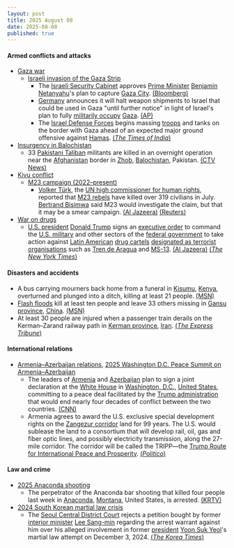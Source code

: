 ```yaml
---
layout: post
title: 2025 August 08
date: 2025-08-08
published: true
---
```



#### Armed conflicts and attacks

* [Gaza war](https://en.wikipedia.org/wiki/Gaza_war "Gaza war")
  * [Israeli invasion of the Gaza Strip](https://en.wikipedia.org/wiki/Israeli_invasion_of_the_Gaza_Strip "Israeli invasion of the Gaza Strip")
    * The [Israeli Security Cabinet](https://en.wikipedia.org/wiki/Security_Cabinet_of_Israel "Security Cabinet of Israel") approves [Prime Minister](https://en.wikipedia.org/wiki/Prime_Minister_of_Israel "Prime Minister of Israel") [Benjamin Netanyahu](https://en.wikipedia.org/wiki/Benjamin_Netanyahu "Benjamin Netanyahu")'s plan to capture [Gaza City](https://en.wikipedia.org/wiki/Gaza_City "Gaza City"). [(Bloomberg)](https://www.bloomberg.com/news/articles/2025-08-08/israel-security-cabinet-approves-pm-s-plan-to-seize-gaza-city-me26un7f)
    * [Germany](https://en.wikipedia.org/wiki/Germany "Germany") announces it will halt weapon shipments to Israel that could be used in Gaza "until further notice" in light of Israel's plan to fully [militarily occupy](https://en.wikipedia.org/wiki/Military_occupation "Military occupation") [Gaza](https://en.wikipedia.org/wiki/Gaza_Strip "Gaza Strip"). [(AP)](https://apnews.com/article/germany-mideast-weapons-b957e28b73ee94ed33fbd2d4e4d36246)
    * The [Israel Defense Forces](https://en.wikipedia.org/wiki/Israel_Defense_Forces "Israel Defense Forces") begins massing [troops](https://en.wikipedia.org/wiki/Israeli_Ground_Forces "Israeli Ground Forces") and tanks on the border with Gaza ahead of an expected major ground offensive against [Hamas](https://en.wikipedia.org/wiki/Hamas "Hamas"). [(*The Times of India*)](https://timesofindia.indiatimes.com/world/middle-east/ground-invasion-in-gaza-israel-military-building-up-troops-equipment-near-border-report/articleshow/123183462.cms)
* [Insurgency in Balochistan](https://en.wikipedia.org/wiki/Insurgency_in_Balochistan "Insurgency in Balochistan")
  * 33 [Pakistani Taliban](https://en.wikipedia.org/wiki/Pakistani_Taliban "Pakistani Taliban") militants are killed in an overnight operation near the [Afghanistan](https://en.wikipedia.org/wiki/Afghanistan "Afghanistan") border in [Zhob](https://en.wikipedia.org/wiki/Zhob "Zhob"), [Balochistan](https://en.wikipedia.org/wiki/Balochistan%2C_Pakistan "Balochistan, Pakistan"), Pakistan. [(CTV News)](https://www.ctvnews.ca/world/article/pakistani-forces-kill-33-militants-in-overnight-operation-near-afghan-border/)
* [Kivu conflict](https://en.wikipedia.org/wiki/Kivu_conflict "Kivu conflict")
  * [M23 campaign (2022–present)](https://en.wikipedia.org/wiki/M23_campaign_%282022%E2%80%93present%29 "M23 campaign (2022–present)")
    * [Volker Türk](https://en.wikipedia.org/wiki/Volker_T%C3%BCrk "Volker Türk"), the [UN high commissioner for human rights](https://en.wikipedia.org/wiki/Office_of_the_United_Nations_High_Commissioner_for_Human_Rights "Office of the United Nations High Commissioner for Human Rights"), reported that [M23 rebels](https://en.wikipedia.org/wiki/M23_rebels "M23 rebels") have killed over 319 civilians in July. [Bertrand Bisimwa](https://en.wikipedia.org/wiki/Bertrand_Bisimwa "Bertrand Bisimwa") said M23 would investigate the claim, but that it may be a smear campaign. [(Al Jazeera)](https://www.aljazeera.com/news/2025/8/6/m23-rebels-killed-319-civilians-in-east-dr-congo-in-july-un-says) [(Reuters)](https://www.reuters.com/world/africa/m23-rebels-killed-319-civilians-east-congo-july-un-rights-chief-says-2025-08-06/)
* [War on drugs](https://en.wikipedia.org/wiki/War_on_drugs "War on drugs")
  * [U.S. president](https://en.wikipedia.org/wiki/U.S._president "U.S. president") [Donald Trump](https://en.wikipedia.org/wiki/Donald_Trump "Donald Trump") signs an [executive order](https://en.wikipedia.org/wiki/Executive_order "Executive order") to command the [U.S. military](https://en.wikipedia.org/wiki/United_States_Armed_Forces "United States Armed Forces") and other sectors of the [federal government](https://en.wikipedia.org/wiki/Federal_government_of_the_United_States "Federal government of the United States") to take action against [Latin American](https://en.wikipedia.org/wiki/Latin_America "Latin America") [drug cartels](https://en.wikipedia.org/wiki/Drug_cartels "Drug cartels") [designated as terrorist organisations](https://en.wikipedia.org/wiki/United_States_Department_of_State_list_of_Foreign_Terrorist_Organizations "United States Department of State list of Foreign Terrorist Organizations") such as [Tren de Aragua](https://en.wikipedia.org/wiki/Tren_de_Aragua "Tren de Aragua") and [MS-13](https://en.wikipedia.org/wiki/MS-13 "MS-13"). [(Al Jazeera)](https://www.aljazeera.com/news/2025/8/8/trump-signs-order-authorising-military-action-against-cartels-reports) [(*The New York Times*)](https://www.nytimes.com/2025/08/08/us/trump-military-drug-cartels.html)

#### Disasters and accidents

* A bus carrying mourners back home from a funeral in [Kisumu](https://en.wikipedia.org/wiki/Kisumu "Kisumu"), [Kenya](https://en.wikipedia.org/wiki/Kenya "Kenya"), overturned and plunged into a ditch, killing at least 21 people. [(MSN)](https://www.msn.com/en-gb/news/world/a-bus-carrying-mourners-from-a-funeral-overturns-in-kenya-killing-21-people/ar-AA1KaN3Y?ocid=msedgdhp&pc=U531&cvid=46626e408c0048a591c5168ba0abbf06&ei=24)
* [Flash floods](https://en.wikipedia.org/wiki/Flash_flood "Flash flood") kill at least ten people and leave 33 others missing in [Gansu province](https://en.wikipedia.org/wiki/Gansu_province "Gansu province"), [China](https://en.wikipedia.org/wiki/China "China"). [(MSN)](https://www.msn.com/en-gb/news/world/flash-floods-kill-at-least-10-people-and-leave-33-missing-in-northwestern-china/ar-AA1K9Iwp?ocid=msedgntp&pc=U531&cvid=6895e4ba8d2945f3aa25215a456a47dd&ei=29)
* At least 30 people are injured when a passenger train derails on the Kerman–Zarand railway path in [Kerman province](https://en.wikipedia.org/wiki/Kerman_province "Kerman province"), [Iran](https://en.wikipedia.org/wiki/Iran "Iran"). [(*The Express Tribune*)](https://tribune.com.pk/story/2560356/at-least-30-injured-after-train-derails-in-southern-iran)

#### International relations

* [Armenia–Azerbaijan relations](https://en.wikipedia.org/wiki/Armenia%E2%80%93Azerbaijan_relations "Armenia–Azerbaijan relations"), [2025 Washington D.C. Peace Summit on Armenia–Azerbaijan](https://en.wikipedia.org/wiki/2025_Washington_D.C._Peace_Summit_on_Armenia%E2%80%93Azerbaijan "2025 Washington D.C. Peace Summit on Armenia–Azerbaijan")
  * The leaders of [Armenia](https://en.wikipedia.org/wiki/Armenia "Armenia") and [Azerbaijan](https://en.wikipedia.org/wiki/Azerbaijan "Azerbaijan") plan to sign a joint declaration at the [White House](https://en.wikipedia.org/wiki/White_House "White House") in [Washington, D.C.](https://en.wikipedia.org/wiki/Washington%2C_D.C. "Washington, D.C."), [United States](https://en.wikipedia.org/wiki/United_States "United States"), committing to a peace deal facilitated by the [Trump administration](https://en.wikipedia.org/wiki/Trump_administration "Trump administration") that would end nearly four decades of conflict between the two countries. [(CNN)](https://www.cnn.com/2025/08/08/politics/strategic-armenia-azerbaijan-corridor-named-after-trump)
  * Armenia agrees to award the U.S. exclusive special development rights on the [Zangezur corridor](https://en.wikipedia.org/wiki/Zangezur_corridor "Zangezur corridor") land for 99 years. The U.S. would sublease the land to a consortium that will develop rail, oil, gas and fiber optic lines, and possibly electricity transmission, along the 27-mile corridor. The corridor will be called the TRIPP—the [Trump Route for International Peace and Prosperity](https://en.wikipedia.org/wiki/Trump_Route_for_International_Peace_and_Prosperity "Trump Route for International Peace and Prosperity"). [(*Politico*)](https://www.politico.com/news/2025/08/07/us-deal-armenia-azerbaijan-00499285)

#### Law and crime

* [2025 Anaconda shooting](https://en.wikipedia.org/wiki/2025_Anaconda_shooting "2025 Anaconda shooting")
  * The perpetrator of the Anaconda bar shooting that killed four people last week in [Anaconda](https://en.wikipedia.org/wiki/Anaconda%2C_Montana "Anaconda, Montana"), [Montana](https://en.wikipedia.org/wiki/Montana "Montana"), United States, is arrested. [(KRTV)](https://www.krtv.com/news/crime-and-courts/anaconda-shootings-suspect-arrested)
* [2024 South Korean martial law crisis](https://en.wikipedia.org/wiki/2024_South_Korean_martial_law_crisis "2024 South Korean martial law crisis")
  * The [Seoul Central District Court](https://en.wikipedia.org/wiki/Judiciary_of_South_Korea "Judiciary of South Korea") rejects a petition bought by former [interior minister](https://en.wikipedia.org/wiki/Ministry_of_the_Interior_and_Safety "Ministry of the Interior and Safety") [Lee Sang-min](https://en.wikipedia.org/wiki/Lee_Sang-min_%28lawyer%29 "Lee Sang-min (lawyer)") regarding the arrest warrant against him over his alleged involvement in former [president](https://en.wikipedia.org/wiki/President_of_South_Korea "President of South Korea") [Yoon Suk Yeol](https://en.wikipedia.org/wiki/Yoon_Suk_Yeol "Yoon Suk Yeol")'s martial law attempt on December 3, 2024. [(*The Korea Times*)](https://www.koreatimes.co.kr/southkorea/law-crime/20250808/court-dismisses-ex-interior-ministers-petition-against-arrest)
